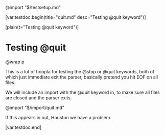 @import "$/testsetup.md"

[var.testdoc.begin(title="quit.md" desc="Testing @quit keyword")]

[plain(t="Testing @quit keyword")]

# Testing @quit

@wrap p

This is a lot of hoopla for testing the @stop or @quit keywords, both of which just immediate exit the parser, basically pretend you hit EOF on all files.

We will include an import with the @quit keyword in, to make sure all files are closed and the parser exits.

@import "$/import/quit.md"

If this appears in out, Houston we have a problem.

[var.testdoc.end]

